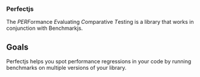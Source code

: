 ### Perfectjs ###
The *PERF*ormance *E*valuating *C*omparative *T*esting is a library that works
in conjunction with Benchmarkjs.

## Goals ##
Perfectjs helps you spot performance regressions in your code by running
benchmarks on multiple versions of your library.

